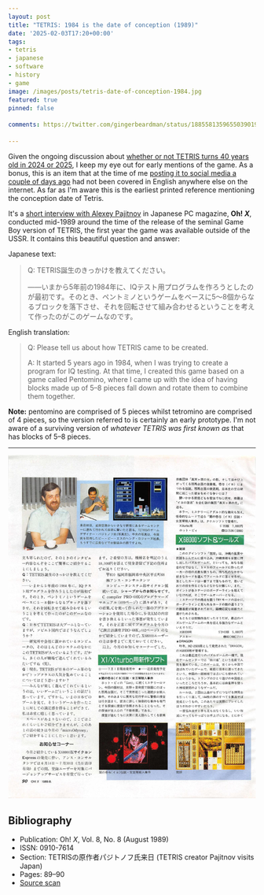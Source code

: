 ```yaml
---
layout: post
title: "TETRIS: 1984 is the date of conception (1989)"
date: '2025-02-03T17:20+00:00'
tags:
- tetris
- japanese
- software
- history
- game
image: /images/posts/tetris-date-of-conception-1984.jpg
featured: true
pinned: false

comments: https://twitter.com/gingerbeardman/status/1885581359655039019

---
```


Given the ongoing discussion about [whether or not TETRIS turns 40 years old in 2024 or 2025](https://www.timeextension.com/news/2024/06/anniversary-is-tetris-really-40-this-year), I keep my eye out for early mentions of the game. As a bonus, this is an item that at the time of me [posting it to social media a couple of days ago](https://twitter.com/gingerbeardman/status/1885581359655039019) had not been covered in English anywhere else on the internet. As far as I'm aware this is the earliest printed reference mentioning the conception date of Tetris.

It's a [short interview with Alexey Pajitnov](https://archive.org/details/OhX_1989-08/page/n91/mode/1up) in Japanese PC magazine, **Oh! *X***, conducted mid-1989 around the time of the release of the seminal Game Boy version of TETRIS, the first year the game was available outside of the USSR. It contains this beautiful question and answer:

Japanese text:

> Q: TETRIS誕生のきっかけを教えてください。
>
> ——いまから5年前の1984年に、IQテスト用プログラムを作ろうとしたのが最初です。そのとき、ペントミノというゲームをベースに5～8個からなるブロックを落下させ、それを回転させて組み合わせるということを考えて作ったのがこのゲームなのです。

English translation:

> Q: Please tell us about how TETRIS came to be created.
>
> A: It started 5 years ago in 1984, when I was trying to create a program for IQ testing. At that time, I created this game based on a game called Pentomino, where I came up with the idea of having blocks made up of 5–8 pieces fall down and rotate them to combine them together.

**Note:** pentomino are comprised of 5 pieces whilst tetromino are comprised of 4 pieces, so the version referred to is certainly an early prototype. I'm not aware of a surviving version of *whatever TETRIS was first known as* that has blocks of 5–8 pieces.

----

![IMG](/images/posts/tetris-date-of-conception-1984.jpg)

## Bibliography

- Publication: Oh! *X*, Vol. 8, No. 8 (August 1989)
- ISSN: 0910-7614
- Section: TETRISの原作者パジトノフ氏来日 (TETRIS creator Pajitnov visits Japan)
- Pages: 89–90
- [Source scan](https://archive.org/details/OhX_1989-08/page/n91/mode/1up)
